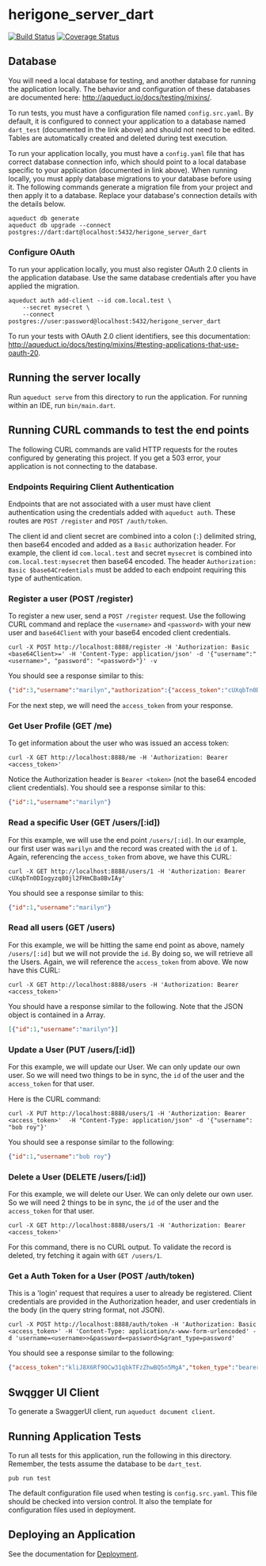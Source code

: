 # herigone_server_dart

[![Build Status](https://travis-ci.org/vpeurala/herigone_server_dart.svg?branch=master)](https://travis-ci.org/vpeurala/herigone_server_dart)
[![Coverage Status](https://coveralls.io/repos/github/vpeurala/herigone_server_dart/badge.svg?branch=master&service=github)](https://coveralls.io/github/vpeurala/herigone_server_dart?branch=master&service=github)

## Database

You will need a local database for testing, and another database for running the application locally. The behavior and configuration of these databases are documented here: http://aqueduct.io/docs/testing/mixins/.

To run tests, you must have a configuration file named `config.src.yaml`. By default, it is configured to connect your application to a database named `dart_test` (documented in the link above) and should not need to be edited. Tables are automatically created and deleted during test execution.

To run your application locally, you must have a `config.yaml` file that has correct database connection info, which should point to a local database specific to your application (documented in link above).
When running locally, you must apply database migrations to your database before using it. The following commands generate a migration file from your project and then apply it to a database. Replace your database's connection details with the details below.

```
aqueduct db generate
aqueduct db upgrade --connect postgres://dart:dart@localhost:5432/herigone_server_dart
```

### Configure OAuth

To run your application locally, you must also register OAuth 2.0 clients in the application database. Use the same database credentials after you have applied the migration.

```
aqueduct auth add-client --id com.local.test \
    --secret mysecret \
    --connect postgres://user:password@localhost:5432/herigone_server_dart
```

To run your tests with OAuth 2.0 client identifiers, see this documentation: http://aqueduct.io/docs/testing/mixins/#testing-applications-that-use-oauth-20.

## Running the server locally

Run `aqueduct serve` from this directory to run the application. For running within an IDE, run `bin/main.dart`.

## Running CURL commands to test the end points

The following CURL commands are valid HTTP requests for the routes configured by generating this project. If you get a 503 error, your application is not connecting to the database.

### Endpoints Requiring Client Authentication

Endpoints that are not associated with a user must have client authentication using the credentials added with `aqueduct auth`. These routes are `POST /register` and `POST /auth/token`.

The client id and client secret are combined into a colon (`:`) delimited string, then base64 encoded and added as a `Basic` authorization header. For example, the client id `com.local.test` and secret `mysecret` is combined into `com.local.test:mysecret` then base64 encoded. The header `Authorization: Basic $base64Credentials` must be added to each endpoint requiring this type of authentication.

### Register a user (POST /register)

To register a new user, send a `POST /register` request. Use the following CURL command and replace the `<username>` and `<password>` with your new user and `base64Client` with your base64 encoded client credentials.

`curl -X POST http://localhost:8888/register -H 'Authorization: Basic <base64Client>=' -H 'Content-Type: application/json' -d '{"username":"<username>", "password": "<password>"}' -v`

You should see a response similar to this:

```JSON
{"id":3,"username":"marilyn","authorization":{"access_token":"cUXqbTn0DIogyzq80jl2FHmCBa8BvIAyww","token_type":"bearer","expires_in":86399,"refresh_token":"26o8xEOVKBfFvB3jg0rH8qnF2wWV9QBp"}}

```

For the next step, we will need the `access_token` from your response.

### Get User Profile (GET /me)

To get information about the user who was issued an access token:

```
curl -X GET http://localhost:8888/me -H 'Authorization: Bearer <access_token>'
```

Notice the Authorization header is `Bearer <token>` (not the base64 encoded client credentials). You should see a response similar to this:

```JSON
{"id":1,"username":"marilyn"}
```

### Read a specific User (GET /users/[:id])

For this example, we will use the end point `/users/[:id]`. In our example, our first user was `marilyn` and the record was created with the `id` of `1`. Again, referencing the `access_token` from above, we have this CURL:

```
curl -X GET http://localhost:8888/users/1 -H 'Authorization: Bearer cUXqbTn0DIogyzq80jl2FHmCBa8BvIAy'
```

You should see a response similar to this:

```JSON
{"id":1,"username":"marilyn"}
```

### Read all users (GET /users)

For this example, we will be hitting the same end point as above, namely `/users/[:id]` but we will not provide the `id`. By doing so, we will retrieve all the Users. Again, we will reference the `access_token` from above. We now have this CURL:

```
curl -X GET http://localhost:8888/users -H 'Authorization: Bearer <access_token>'
```

You should have a response similar to the following. Note that the JSON object is contained in a Array.

```JSON
[{"id":1,"username":"marilyn"}]
```

### Update a User (PUT /users/[:id])

For this example, we will update our User. We can only update our own user. So we will need two things to be in sync, the `id` of the user and the `access_token` for that user.

Here is the CURL command:

```
curl -X PUT http://localhost:8888/users/1 -H 'Authorization: Bearer <access_token>'  -H "Content-Type: application/json" -d '{"username": "bob roy"}'
```

You should see a response similar to the following:

```JSON
{"id":1,"username":"bob roy"}
```

### Delete a User (DELETE /users/[:id])

For this example, we will delete our User. We can only delete our own user. So we will need 2 things to be in sync, the `id` of the user and the `access_token` for that user.

```
curl -X GET http://localhost:8888/users/1 -H 'Authorization: Bearer <access_token>'
```

For this command, there is no CURL output. To validate the record is deleted, try fetching it again with `GET /users/1`.

### Get a Auth Token for a User (POST /auth/token)

This is a 'login' request that requires a user to already be registered. Client credentials are provided in the Authorization header, and user credentials in the body (in the query string format, not JSON).

```
curl -X POST http://localhost:8888/auth/token -H 'Authorization: Basic <access_token>' -H 'Content-Type: application/x-www-form-urlencoded' -d 'username=<username>>&password=<password>&grant_type=password'

```

You should see a response similar to the following:

```JSON
{"access_token":"kliJ8X6Rf9OCw31qbkTFzZhwBQ5n5MgA","token_type":"bearer","expires_in":86399,"refresh_token":"73Awjp9zzTWnmEGnuz7hIBFBaXahFPLt"}
```

## Swqgger UI Client

To generate a SwaggerUI client, run `aqueduct document client`.

## Running Application Tests

To run all tests for this application, run the following in this directory. Remember, the tests assume the database to be `dart_test`.

```
pub run test
```

The default configuration file used when testing is `config.src.yaml`. This file should be checked into version control. It also the template for configuration files used in deployment.

## Deploying an Application

See the documentation for [Deployment](https://aqueduct.io/docs/deploy/).
